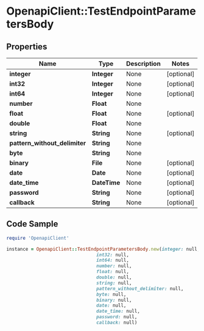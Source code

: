 # OpenapiClient::TestEndpointParametersBody

## Properties

Name | Type | Description | Notes
------------ | ------------- | ------------- | -------------
**integer** | **Integer** | None | [optional] 
**int32** | **Integer** | None | [optional] 
**int64** | **Integer** | None | [optional] 
**number** | **Float** | None | 
**float** | **Float** | None | [optional] 
**double** | **Float** | None | 
**string** | **String** | None | [optional] 
**pattern_without_delimiter** | **String** | None | 
**byte** | **String** | None | 
**binary** | **File** | None | [optional] 
**date** | **Date** | None | [optional] 
**date_time** | **DateTime** | None | [optional] 
**password** | **String** | None | [optional] 
**callback** | **String** | None | [optional] 

## Code Sample

```ruby
require 'OpenapiClient'

instance = OpenapiClient::TestEndpointParametersBody.new(integer: null,
                                 int32: null,
                                 int64: null,
                                 number: null,
                                 float: null,
                                 double: null,
                                 string: null,
                                 pattern_without_delimiter: null,
                                 byte: null,
                                 binary: null,
                                 date: null,
                                 date_time: null,
                                 password: null,
                                 callback: null)
```


